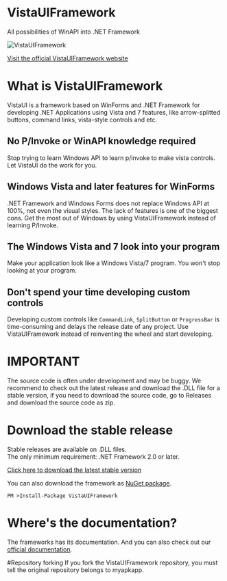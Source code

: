 # VistaUIFramework
All possibilities of WinAPI into .NET Framework

![VistaUIFramework](https://www.myapkapp.com/files/images/vistaui_landscape.jpg)

[Visit the official VistaUIFramework website](https://developer.myapkapp.com/frameworks/vistaui/)

# What is VistaUIFramework
VistaUI is a framework based on WinForms and .NET Framework for developing .NET Applications using Vista and 7 features, like arrow-splitted buttons, command links, vista-style controls and etc.

## No P/Invoke or WinAPI knowledge required
Stop trying to learn Windows API to learn p/invoke to make vista controls. Let VistaUI do the work for you.

## Windows Vista and later features for WinForms
.NET Framework and Windows Forms does not replace Windows API at 100%, not even the visual styles. The lack of features is one of the biggest cons. Get the most out of Windows by using VistaUIFramework instead of learning P/Invoke.

## The Windows Vista and 7 look into your program
Make your application look like a Windows Vista/7 program. You won't stop looking at your program.

## Don't spend your time developing custom controls
Developing custom controls like `CommandLink`, `SplitButton` or `ProgressBar` is time-consuming and delays the release date of any project. Use VistaUIFramework instead of reinventing the wheel and start developing.

# IMPORTANT
The source code is often under development and may be buggy. We recommend to check out the latest release and download the .DLL file for a stable version, if you need to download the source code, go to Releases and download the source code as zip.

# Download the stable release
Stable releases are available on .DLL files.<br>
The only minimum requirement: .NET Framework 2.0 or later.

[Click here to download the latest stable version](https://github.com/myapkapp/VistaUIFramework/releases)

You can also download the framework as [NuGet package](https://www.nuget.org/packages/VistaUIFramework/).

    PM >Install-Package VistaUIFramework

# Where's the documentation?
The frameworks has its documentation. And you can also check out our [official documentation](https://github.com/myapkapp/VistaUIFramework/wiki).

#Repository forking
If you fork the VistaUIFramework repository, you must tell the original repository belongs to myapkapp.
